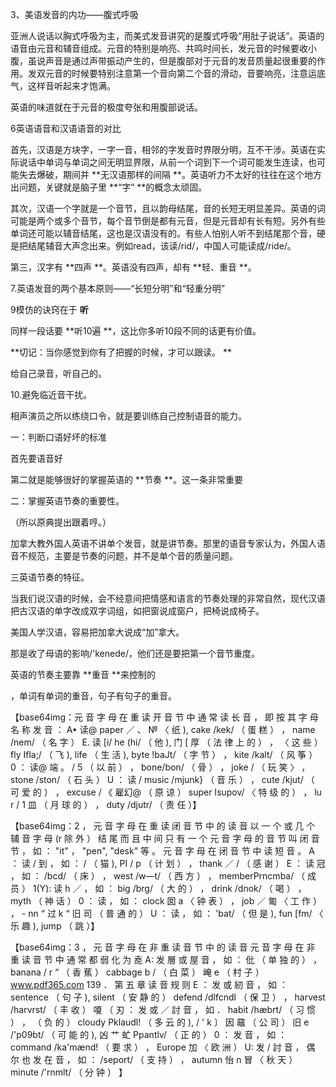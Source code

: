 3、美语发音的内功――腹式呼吸

亚洲人说话以胸式呼吸为主，而美式发音讲究的是腹式呼吸“用肚子说话”。英语的语音由元音和辅音组成。元音的特别是响亮、共鸣时间长，发元音的时候要收小腹，虽说声音是通过声带振动产生的，但是腹部对于元音的发音质量起很重要的作用。发双元音的时候要特别注意第一个音向第二个音的滑动，音要响亮，注意运底气，这样音听起来才饱满。

英语的味道就在于元音的极度夸张和用腹部说话。

6英语语音和汉语语音的对比

首先，汉语是方块字，一字一音，相邻的字发音时界限分明，互不干涉。英语在实际说话中单词与单词之间无明显界限，从前一个词到下一个词可能发生连读，也可能失去爆破，期间并 **无汉语那样的间隔 **。英语听力不太好的往往在这个地方出问题，关键就是脑子里 **“字” **的概念太顽固。

其次，汉语一个字就是一个音节，且以韵母结尾，音的长短无明显差异。英语的词可能是两个或多个音节，每个音节倒是都有元音，但是元音却有长有短。另外有些单词还可能以辅音结尾，这也是汉语没有的。有些人怕别人听不到结尾那个音，硬是把结尾辅音大声念出来。例如read，该读/rid/，中国人可能读成/ride/。

第三，汉字有 **四声 **。英语没有四声，却有 **轻、重音 **。

7.英语发音的两个基本原则——“长短分明”和“轻重分明”

9模仿的诀窍在于 **听**

同样一段话要 **听10遍 **，这比你多听10段不同的话更有价值。

 **切记：当你感觉到你有了把握的时候，才可以跟读。 **

给自己录音，听自己的。

10.避免临近音干扰。

相声演员之所以练绕口令，就是要训练自己控制语音的能力。

一：判断口语好坏的标准

首先要语音好

第二就是能够很好的掌握英语的 **节奏 **。这一条非常重要

二：掌握英语节奏的重要性。

（所以原典提出跟着哼。）

加拿大教外国人英语不讲单个发音，就是讲节奏。那里的语音专家认为，外国人语音不规范，主要是节奏的问题，并不是单个音的质量问题。

三英语节奏的特征。

当我们说汉语的时候，会不经意间把情感和语言的节奏处理的非常自然，现代汉语把古汉语的单字改成双字词组，如把窗说成窗户，把椅说成椅子。

美国人学汉语，容易把加拿大说成“加”拿大。

那是收了母语的影响/'kenede/，他们还是要把第一个音节重度。

英语的节奏主要靠 **重音 **来控制的

，单词有单词的重音，句子有句子的重音。 

【base64img：元 音 字 母 在 重 读 开 音 节 中 通 常 读 长 音 ， 即 按 其 字 母 名 称 发  音 ：  A• 读@  paper ／ 、 № 〈 纸 ), cake /kek/ （ 蛋 糕 ） ，  name /nem/ （ 名 字 ）  E. 读 [i/  he (hi/ （ 他 ), 门 [ 厚 （ 法 律 上 的 ） ，  〈 这 些 ）  fly Ifla;/ （ 飞 ), life （ 生 活 ),  byte !baJt/ （ 字 节 ） ， kite /kalt/ （ 风 筝 ）  0 ： 读@  端 。 / 5 （ 以 前 ） ， bone/bon/ （ 骨 ） ，  joke / （ 玩 笑 〉 ， stone /ston/ （ 石 头 ）  U ： 读 /  music /mjunk} （ 音 乐 ） ， cute /kjut/ （ 可 爱 的 ） ，  excuse / 《 雇幻@ （ 原 谅 ） super Isupov/ 〈 特 级 的 ） ，  lu r / 1 皿 （ 月 球 的 ） ， duty /djutr/ （ 责 任 ）】

 
【base64img：2 ， 元 音 字 母 在 重 读 闭 音 节 中 的 读 音  以 一 个 或 几 个 辅 音 字 母 (r 除 外 ） 结 尾 而 且 中 间 只 有 一 个 元  音 字 母 的 音 节 叫 闭 音 节 ， 如 ： "it" ， "pen", "desk" 等 。 元 音 字  母 在 闭 音 节 中 读 短 音 。  A ： 读 / 到 ， 如 ：  / （ 猫 ), PI / p （ 计 划 ） ，  thank ／ / （ 感 谢 ）  E ： 读 冠 ， 如 ：  /bcd/ （ 床 ） ， west /w—t/ （ 西 方 ） ，  memberPrncmba/ （ 成 员 ）  1(Y): 读 h ／ ， 如 ：  big /brg/ （ 大 的 ） ， drink /dnok/ （ 喝 ） ，  myth （ 神 话 ）  0 ： 读 ， 如 ：  clock 囡 a 〈 钟 表 ） ， job ／ 匍 〈 工 作 ） ，  - nn “ 过 k “ 旧 司 （ 普 通 的 ）  U ： 读 ， 如 ：  'bat/ （ 但 是 ), fun [fm/ 〈 乐 趣 ),  jump （ 跳 ）】

 

【base64img：3 ， 元 音 字 母 在 非 重 读 音 节 中 的 读 音  元 音 字 母 在 非 重 读 音 节 中 通 常 都 弱 化 为 唟  A: 发 層 或 屋 音 ， 如 ：  仳 （ 单 独 的 ） ， banana / r “ （ 香 蕉 ）  cabbage b / （ 白 菜 ） 崦 e （ 村 子 ）  www.pdf365.com  139 ．  第 五 章 读 音 规 则  E ： 发 或 紉 音 ， 如 ：  sentence （ 句 子 ), silent （ 安 静 的 ）  defend /dlfcndl （ 保 卫 ） ， harvest /harvrst/ （ 丰 收 ）  嗄 （ 刃 ： 发 或 ／ 討 音 ， 如 ．  habit /hæbrt/ （ 习 惯 ） ， （ 负 的 ）  cloudy Pklaudl! （ 多 云 的 ), / ' k 〕 因 黿 （ 公 司 ）  旧 e /'p09bt/ （ 可 能 的 ), 凶 艹 虻 Ppantlv/ （ 正 的 ）  0 ： 发 音 ， 如 ：  command /ka'mænd! （ 要 求 ） ， Europe 加 〈 欧 洲 ）  U: 发 / 討 音 ， 偶 尔 也 发 在 音 ， 如 ：  /seport/ （ 支 持 ） ， autumn 怡 n 冒 〈 秋 天 ）  minute /'rnmlt/ （ 分 钟 ） 】

 